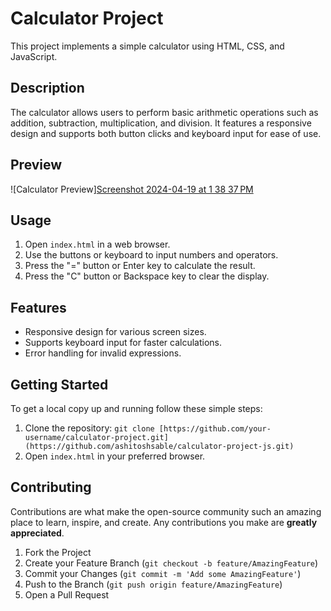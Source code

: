 # Calculator Project

This project implements a simple calculator using HTML, CSS, and JavaScript.

## Description

The calculator allows users to perform basic arithmetic operations such as addition, subtraction, multiplication, and division. It features a responsive design and supports both button clicks and keyboard input for ease of use.

## Preview

![Calculator Preview][Screenshot 2024-04-19 at 1 38 37 PM](https://github.com/ashitoshsable/calculator-project-js/assets/99812620/52470166-c4f6-4ce9-b23c-3114f314376e)


## Usage

1. Open `index.html` in a web browser.
2. Use the buttons or keyboard to input numbers and operators.
3. Press the "=" button or Enter key to calculate the result.
4. Press the "C" button or Backspace key to clear the display.

## Features

- Responsive design for various screen sizes.
- Supports keyboard input for faster calculations.
- Error handling for invalid expressions.

## Getting Started

To get a local copy up and running follow these simple steps:

1. Clone the repository: `git clone [https://github.com/your-username/calculator-project.git](https://github.com/ashitoshsable/calculator-project-js.git)`
2. Open `index.html` in your preferred browser.

## Contributing

Contributions are what make the open-source community such an amazing place to learn, inspire, and create. Any contributions you make are **greatly appreciated**.

1. Fork the Project
2. Create your Feature Branch (`git checkout -b feature/AmazingFeature`)
3. Commit your Changes (`git commit -m 'Add some AmazingFeature'`)
4. Push to the Branch (`git push origin feature/AmazingFeature`)
5. Open a Pull Request
